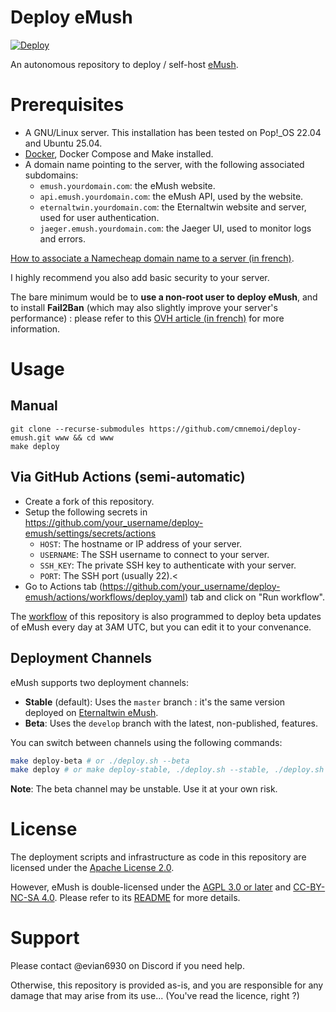 # Deploy eMush

[![Deploy](https://github.com/cmnemoi/deploy-emush/actions/workflows/deploy.yaml/badge.svg)](https://github.com/cmnemoi/deploy-emush/actions/workflows/deploy.yaml)

An autonomous repository to deploy / self-host [eMush](https://gitlab.com/eternaltwin/mush/mush).

# Prerequisites

- A GNU/Linux server. This installation has been tested on Pop!_OS 22.04 and Ubuntu 25.04.
- [Docker](https://docs.docker.com/get-docker/), Docker Compose and Make installed.
- A domain name pointing to the server, with the following associated subdomains:
  - `emush.yourdomain.com`: the eMush website.
  - `api.emush.yourdomain.com`: the eMush API, used by the website.
  - `eternaltwin.yourdomain.com`: the Eternaltwin website and server, used for user authentication.
  - `jaeger.emush.yourdomain.com`: the Jaeger UI, used to monitor logs and errors.

[How to associate a Namecheap domain name to a server (in french)](https://claude.ai/share/4f787611-6d57-40b6-8624-cf08310f1c0c).

I highly recommend you also add basic security to your server.

The bare minimum would be to **use a non-root user to deploy eMush**, and to install **Fail2Ban** (which may also slightly improve your server's performance) : please refer to this [OVH article (in french)](https://help.ovhcloud.com/csm/fr-vps-security-tips?id=kb_article_view&sysparm_article=KB0047708) for more information.

# Usage

## Manual

```
git clone --recurse-submodules https://github.com/cmnemoi/deploy-emush.git www && cd www
make deploy
```

## Via GitHub Actions (semi-automatic)

- Create a fork of this repository.
- Setup the following secrets in https://github.com/your_username/deploy-emush/settings/secrets/actions
  - `HOST`: The hostname or IP address of your server.
  - `USERNAME`: The SSH username to connect to your server.
  - `SSH_KEY`: The private SSH key to authenticate with your server.
  - `PORT`: The SSH port (usually 22).<
- Go to Actions tab (https://github.com/your_username/deploy-emush/actions/workflows/deploy.yaml) tab and click on "Run workflow".

The [workflow](https://github.com/cmnemoi/deploy-emush/blob/main/.github/workflows/deploy.yaml) of this repository is also programmed to deploy beta updates of eMush every day at 3AM UTC, but you can edit it to your convenance.

## Deployment Channels

eMush supports two deployment channels:

- **Stable** (default): Uses the `master` branch : it's the same version deployed on [Eternaltwin eMush](https://emush.eternaltwin.org).
- **Beta**: Uses the `develop` branch with the latest, non-published, features.

You can switch between channels using the following commands:

```bash
make deploy-beta # or ./deploy.sh --beta
make deploy # or make deploy-stable, ./deploy.sh --stable, ./deploy.sh
```

**Note**: The beta channel may be unstable. Use it at your own risk.

# License

The deployment scripts and infrastructure as code in this repository are licensed under the [Apache License 2.0](LICENCE).

However, eMush is double-licensed under the [AGPL 3.0 or later](https://www.gnu.org/licenses/agpl-3.0.html) and [CC-BY-NC-SA 4.0](https://creativecommons.org/licenses/by-nc-sa/4.0/).
Please refer to its [README](https://gitlab.com/eternaltwin/mush/mush#license) for more details.

# Support

Please contact @evian6930 on Discord if you need help.

Otherwise, this repository is provided as-is, and you are responsible for any damage that may arise from its use...
(You've read the licence, right ?)